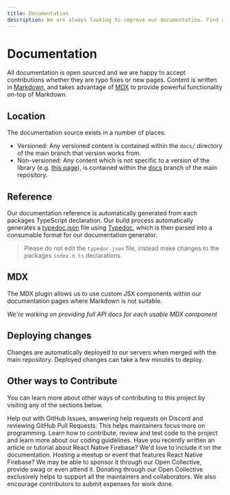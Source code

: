 ```yaml
---
title: Documentation
description: We are always looking to improve our documentation. Find out how you can help!
---
```


# Documentation

All documentation is open sourced and we are happy to accept contributions whether they are typo fixes or new pages.
Content is written in [Markdown](https://www.markdownguide.org/), and takes advantage of [MDX](https://github.com/mdx-js/mdx)
to provide powerful functionality on-top of Markdown.

## Location

The documentation source exists in a number of places:

- Versioned: Any versioned content is contained within the `docs/` directory of the main branch that version works from.
- Non-versioned: Any content which is not specific to a version of the library (e.g. [this page](https://github.com/invertase/react-native-firebase/blob/docs/pages/contributing/documentation.md)),
  is contained within the [docs](https://github.com/invertase/react-native-firebase/tree/docs) branch of the main repository.

## Reference

Our documentation reference is automatically generated from each packages TypeScript declaration. Our build process
automatically generates a [typedoc.json](https://github.com/invertase/react-native-firebase/blob/master/docs/typedoc.json)
file using [Typedoc](https://typedoc.org/), which is then parsed into a consumable format for our documentation generator.

> Please do not edit the `typedoc.json` file, instead make changes to the packages `index.d.ts` declarations.

## MDX

The MDX plugin allows us to use custom JSX components within our documentation pages where Markdown is not suitable.

_We're working on providing full API docs for each usable MDX component_

## Deploying changes

Changes are automatically deployed to our servers when merged with the main repository. Deployed changes can take a few
minutes to deploy.

## Other ways to Contribute

You can learn more about other ways of contributing to this project by visiting any of the sections below.

<Grid columns="2">
	<Block
		icon="error_outline"
		color="#2196f3"
		title="Issues, PRs & Project Management"
		to="/contributing/issues-prs-pm"
	>
		Help out with GitHub Issues, answering help requests on Discord and reviewing GitHub Pull Requests. This helps maintainers focus more on programming.
	</Block>
	<Block
		icon="code"
		color="#673ab7"
		title="Code, Testing & Review"
		to="/contributing/code-testing-review"
	>
		Learn how to contribute, review and test code to the project and learn more about our coding guidelines.
	</Block>
	<Block
		icon="edit"
		color="#673ab7"
		title="Marketing & Content"
		to="/contributing/marketing-content"
	>
		Have you recently written an article or tutorial about React Native Firebase? We'd love to include it on the documentation.
	</Block>
	<Block
		icon="person_pin"
		color="#3f51b5"
		title="Community & Events"
		to="/contributing/community"
	>
		Hosting a meetup or event that features React Native Firebase? We may be able to sponsor it through our Open Collective, provide swag or even attend it.
	</Block>
	<Block
		icon="attach_money"
		color="#ffeb3b"
		title="Donations & Expenses"
		to="/contributing/donations-expenses"
	>
		Donating through our Open Collective exclusively helps to support all the maintainers and collaborators. We also encourage contributors to submit expenses for work done.
	</Block>
</Grid>
